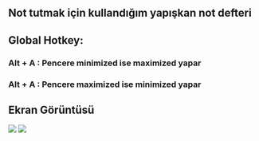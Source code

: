 <h2>Not tutmak için kullandığım yapışkan not defteri</h2>

<h2>Global Hotkey:</h2>
<h3> Alt + A : Pencere minimized ise maximized yapar</h3>
<h3> Alt + A : Pencere maximized ise minimized yapar</h3>

<h2>Ekran Görüntüsü</h2>
<img src="http://i.hizliresim.com/rMMzmV.png">

<img src="http://i.hizliresim.com/ljj5kp.png">
